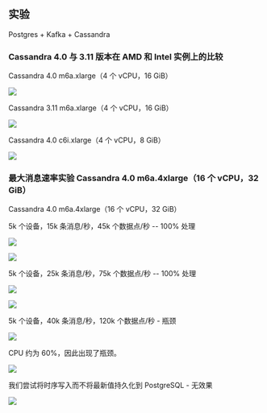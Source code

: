 ## 实验

Postgres + Kafka + Cassandra

### Cassandra 4.0 与 3.11 版本在 AMD 和 Intel 实例上的比较

Cassandra 4.0 m6a.xlarge（4 个 vCPU，16 GiB）

![](/images/reference/performance-aws-instances/method/experiments/img_0.png)

Cassandra 3.11 m6a.xlarge（4 个 vCPU，16 GiB）

![](/images/reference/performance-aws-instances/method/experiments/img_1.png)

Cassandra 4.0 c6i.xlarge（4 个 vCPU，8 GiB）

![](/images/reference/performance-aws-instances/method/experiments/img_2.png)

### 最大消息速率实验 Cassandra 4.0 m6a.4xlarge（16 个 vCPU，32 GiB）

Cassandra 4.0 m6a.4xlarge（16 个 vCPU，32 GiB）

5k 个设备，15k 条消息/秒，45k 个数据点/秒 -- 100% 处理

![](/images/reference/performance-aws-instances/method/experiments/img_4.png)

![](/images/reference/performance-aws-instances/method/experiments/img_3.png)

5k 个设备，25k 条消息/秒，75k 个数据点/秒 -- 100% 处理

![](/images/reference/performance-aws-instances/method/experiments/img_5.png)

![](/images/reference/performance-aws-instances/method/experiments/img_6.png)

5k 个设备，40k 条消息/秒，120k 个数据点/秒 - 瓶颈

![](/images/reference/performance-aws-instances/method/experiments/img_8.png)

CPU 约为 60%，因此出现了瓶颈。

![](/images/reference/performance-aws-instances/method/experiments/img_7.png)

我们尝试将时序写入而不将最新值持久化到 PostgreSQL - 无效果

![](/images/reference/performance-aws-instances/method/experiments/img_9.png)